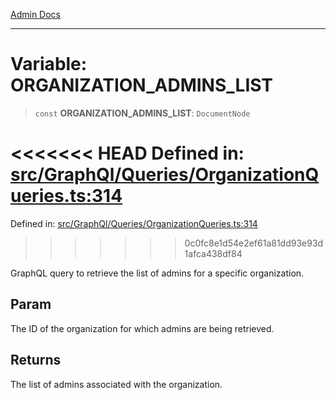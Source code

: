 [Admin Docs](/)

***

# Variable: ORGANIZATION\_ADMINS\_LIST

> `const` **ORGANIZATION\_ADMINS\_LIST**: `DocumentNode`

<<<<<<< HEAD
Defined in: [src/GraphQl/Queries/OrganizationQueries.ts:314](https://github.com/abhassen44/talawa-admin/blob/285f7384c3d26b5028a286d84f89b85120d130a2/src/GraphQl/Queries/OrganizationQueries.ts#L314)
=======
Defined in: [src/GraphQl/Queries/OrganizationQueries.ts:314](https://github.com/PalisadoesFoundation/talawa-admin/blob/main/src/GraphQl/Queries/OrganizationQueries.ts#L314)
>>>>>>> 0c0fc8e1d54e2ef61a81dd93e93d1afca438df84

GraphQL query to retrieve the list of admins for a specific organization.

## Param

The ID of the organization for which admins are being retrieved.

## Returns

The list of admins associated with the organization.
